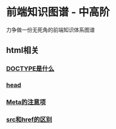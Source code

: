 # 前端知识图谱 - 中高阶
力争做一份无死角的前端知识体系图谱
## html相关
### [DOCTYPE是什么](html/doctype.md)
### [head](html/head.md)
### [Meta的注意项](html/meta.md)
### [src和href的区别](html/src_href.md)
